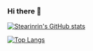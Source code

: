 ### Hi there 👋

[![Stearinrin's GitHub stats](https://github-readme-stats.vercel.app/api?username=Stearinrin&show_icons=true&theme=dark)](https://github.com/anuraghazra/github-readme-stats)

[![Top Langs](https://github-readme-stats.vercel.app/api/top-langs/?username=Stearinrin&theme=dark&show_icons=true)](https://github.com/mo-ri-regen/github-readme-stats)

<!--
**Stearinrin/Stearinrin** is a ✨ _special_ ✨ repository because its `README.md` (this file) appears on your GitHub profile.

Here are some ideas to get you started:

- 🔭 I’m currently working on ...
- 🌱 I’m currently learning ...
- 👯 I’m looking to collaborate on ...
- 🤔 I’m looking for help with ...
- 💬 Ask me about ...
- 📫 How to reach me: ...
- 😄 Pronouns: ...
- ⚡ Fun fact: ...
-->
